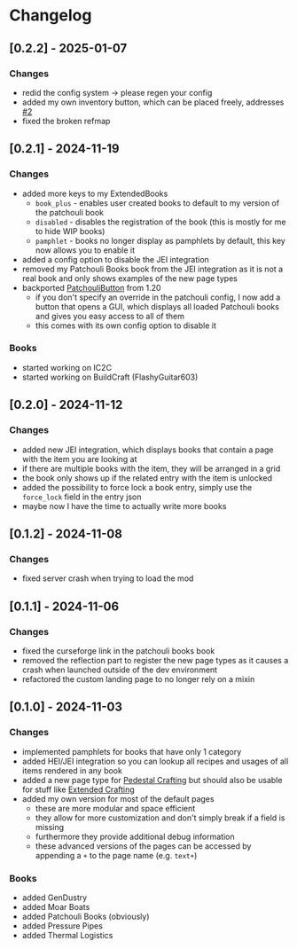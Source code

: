 # Changelog

## [0.2.2] - 2025-01-07

### Changes
- redid the config system -> please regen your config
- added my own inventory button, which can be placed freely, addresses [#2](https://github.com/Ender-Development/PatchouliBooks/issues/2)
- fixed the broken refmap

## [0.2.1] - 2024-11-19

### Changes
- added more keys to my ExtendedBooks
  - `book_plus` - enables user created books to default to my version of the patchouli book
  - `disabled` - disables the registration of the book (this is mostly for me to hide WIP books)
  - `pamphlet` - books no longer display as pamphlets by default, this key now allows you to enable it
- added a config option to disable the JEI integration
- removed my Patchouli Books book from the JEI integration as it is not a real book and only shows examples of the new page types
- backported [PatchouliButton](https://www.curseforge.com/minecraft/mc-mods/patchoulibutton) from 1.20
  - if you don't specify an override in the patchouli config, I now add a button that opens a GUI, which displays all loaded Patchouli books and gives you easy access to all of them
  - this comes with its own config option to disable it

### Books
- started working on IC2C
- started working on BuildCraft (FlashyGuitar603)

## [0.2.0] - 2024-11-12

### Changes
- added new JEI integration, which displays books that contain a page with the item you are looking at
- if there are multiple books with the item, they will be arranged in a grid
- the book only shows up if the related entry with the item is unlocked
- added the possibility to force lock a book entry, simply use the `force_lock` field in the entry json
- maybe now I have the time to actually write more books

## [0.1.2] - 2024-11-08

### Changes
- fixed server crash when trying to load the mod

## [0.1.1] - 2024-11-06

### Changes
- fixed the curseforge link in the patchouli books book
- removed the reflection part to register the new page types as it causes a crash when launched outside of the dev environment
- refactored the custom landing page to no longer rely on a mixin

## [0.1.0] - 2024-11-03

### Changes
- implemented pamphlets for books that have only 1 category
- added HEI/JEI integration so you can lookup all recipes and usages of all items rendered in any book
- added a new page type for [Pedestal Crafting](https://www.curseforge.com/minecraft/mc-mods/pedestal-crafting) but should also be usable for stuff like [Extended Crafting](https://www.curseforge.com/minecraft/mc-mods/extended-crafting-nomifactory-edition)
- added my own version for most of the default pages
  - these are more modular and space efficient
  - they allow for more customization and don't simply break if a field is missing
  - furthermore they provide additional debug information
  - these advanced versions of the pages can be accessed by appending a `+` to the page name (e.g. `text+`)

### Books
- added GenDustry
- added Moar Boats
- added Patchouli Books (obviously)
- added Pressure Pipes
- added Thermal Logistics